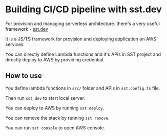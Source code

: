 # Building CI/CD pipeline with sst.dev

For provision and managing serverless architecture. there's a very useful framework - [sst.dev](https://sst.dev/docs/)

It is a JS/TS framework for provision and deploying application on AWS services. 

You can directly define Lambda functions and it's APIs in SST project and directly deploy to AWS by providing credential.

## How to use

You define lambda functions in `src/` folder and APIs in `sst.config.ts` file.

Then run `sst dev` to start local server.

You can deploy to AWS by running `sst deploy`.

You can remove the stack by running `sst remove`.

You can run `sst console` to open AWS console.
